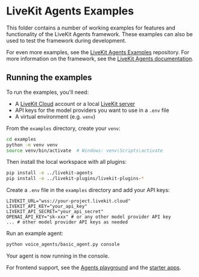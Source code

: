 # LiveKit Agents Examples

This folder contains a number of working examples for features and functionality of the LiveKit Agents framework. These examples can also be used to test the framework during development.

For even more examples, see the [LiveKit Agents Examples](https://github.com/livekit-examples/python-agents-examples) repository. For more information on the framework, see the [LiveKit Agents documentation](https://docs.livekit.io/agents/).

## Running the examples

To run the examples, you'll need:

- A [LiveKit Cloud](https://cloud.livekit.io) account or a local [LiveKit server](https://github.com/livekit/livekit)
- API keys for the model providers you want to use in a `.env` file
- A virtual environment (e.g. `venv`)

From the `examples` directory, create your `venv`:

```bash
cd examples
python -m venv venv
source venv/bin/activate  # Windows: venv\Scripts\activate
```

Then install the local workspace with all plugins:

```bash
pip install -e ../livekit-agents
pip install -e ../livekit-plugins/livekit-plugins-*
```

Create a `.env` file in the `examples` directory and add your API keys:

```env
LIVEKIT_URL="wss://your-project.livekit.cloud"
LIVEKIT_API_KEY="your_api_key"
LIVEKIT_API_SECRET="your_api_secret"
OPENAI_API_KEY="sk-xxx" # or any other model provider API key
... # other model provider API keys as needed
```

Run an example agent:

```bash
python voice_agents/basic_agent.py console
```

Your agent is now running in the console. 

For frontend support, see the [Agents playground](https://docs.livekit.io/agents/start/playground/) and the [starter apps](https://docs.livekit.io/agents/start/frontend/#starter-apps).